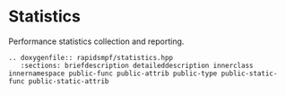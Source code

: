 # Statistics

Performance statistics collection and reporting.

```{eval-rst}
.. doxygenfile:: rapidsmpf/statistics.hpp
   :sections: briefdescription detaileddescription innerclass innernamespace public-func public-attrib public-type public-static-func public-static-attrib
```
